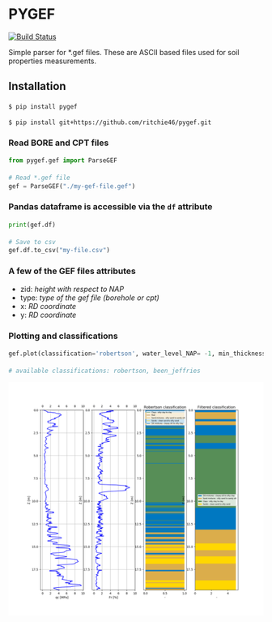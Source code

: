 # PYGEF
[![Build Status](https://travis-ci.org/jmmaljaars/pygef.svg?branch=master)](https://travis-ci.org/jmmaljaars/pygef)

Simple parser for *.gef files. These are ASCII based files used for soil properties measurements. 

## Installation
`$ pip install pygef`

`$ pip install git+https://github.com/ritchie46/pygef.git`

### Read BORE and CPT files
```python
from pygef.gef import ParseGEF

# Read *.gef file
gef = ParseGEF("./my-gef-file.gef")
```


### Pandas dataframe is accessible via the `df` attribute
```python
print(gef.df)

# Save to csv
gef.df.to_csv("my-file.csv")
```

### A few of the GEF files attributes

* zid: *height with respect to NAP*
* type: *type of the gef file (borehole or cpt)*
* x: *RD coordinate*
* y: *RD coordinate*


### Plotting and classifications

```python
gef.plot(classification='robertson', water_level_NAP= -1, min_thickness= 0.2, show=True)  

# available classifications: robertson, been_jeffries
```


![](img/gef_classified_grouped.png)

